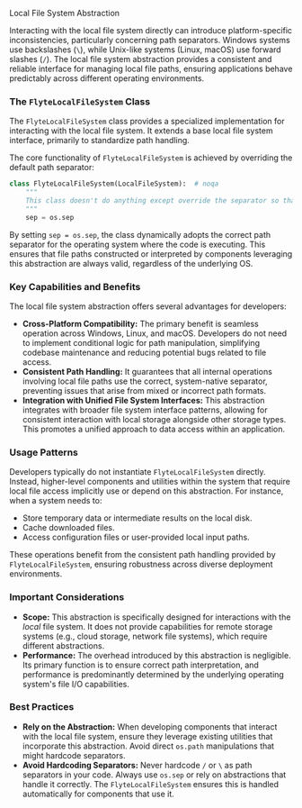 
<!--
help_text: ''
key: summary_local_file_system_abstraction_07d810ff-895f-40b3-a355-83b1dfac8447
modules:
- flytekit.core.local_fsspec
questions_to_answer: []
type: summary

-->
Local File System Abstraction

Interacting with the local file system directly can introduce platform-specific inconsistencies, particularly concerning path separators. Windows systems use backslashes (`\`), while Unix-like systems (Linux, macOS) use forward slashes (`/`). The local file system abstraction provides a consistent and reliable interface for managing local file paths, ensuring applications behave predictably across different operating environments.

### The `FlyteLocalFileSystem` Class

The `FlyteLocalFileSystem` class provides a specialized implementation for interacting with the local file system. It extends a base local file system interface, primarily to standardize path handling.

The core functionality of `FlyteLocalFileSystem` is achieved by overriding the default path separator:

```python
class FlyteLocalFileSystem(LocalFileSystem):  # noqa
    """
    This class doesn't do anything except override the separator so that it works on windows
    """
    sep = os.sep
```

By setting `sep = os.sep`, the class dynamically adopts the correct path separator for the operating system where the code is executing. This ensures that file paths constructed or interpreted by components leveraging this abstraction are always valid, regardless of the underlying OS.

### Key Capabilities and Benefits

The local file system abstraction offers several advantages for developers:

*   **Cross-Platform Compatibility:** The primary benefit is seamless operation across Windows, Linux, and macOS. Developers do not need to implement conditional logic for path manipulation, simplifying codebase maintenance and reducing potential bugs related to file access.
*   **Consistent Path Handling:** It guarantees that all internal operations involving local file paths use the correct, system-native separator, preventing issues that arise from mixed or incorrect path formats.
*   **Integration with Unified File System Interfaces:** This abstraction integrates with broader file system interface patterns, allowing for consistent interaction with local storage alongside other storage types. This promotes a unified approach to data access within an application.

### Usage Patterns

Developers typically do not instantiate `FlyteLocalFileSystem` directly. Instead, higher-level components and utilities within the system that require local file access implicitly use or depend on this abstraction. For instance, when a system needs to:

*   Store temporary data or intermediate results on the local disk.
*   Cache downloaded files.
*   Access configuration files or user-provided local input paths.

These operations benefit from the consistent path handling provided by `FlyteLocalFileSystem`, ensuring robustness across diverse deployment environments.

### Important Considerations

*   **Scope:** This abstraction is specifically designed for interactions with the *local* file system. It does not provide capabilities for remote storage systems (e.g., cloud storage, network file systems), which require different abstractions.
*   **Performance:** The overhead introduced by this abstraction is negligible. Its primary function is to ensure correct path interpretation, and performance is predominantly determined by the underlying operating system's file I/O capabilities.

### Best Practices

*   **Rely on the Abstraction:** When developing components that interact with the local file system, ensure they leverage existing utilities that incorporate this abstraction. Avoid direct `os.path` manipulations that might hardcode separators.
*   **Avoid Hardcoding Separators:** Never hardcode `/` or `\` as path separators in your code. Always use `os.sep` or rely on abstractions that handle it correctly. The `FlyteLocalFileSystem` ensures this is handled automatically for components that use it.
<!--
key: summary_local_file_system_abstraction_07d810ff-895f-40b3-a355-83b1dfac8447
type: summary_end

-->
<!--
code_unit: flytekit.core.local_fsspec.FlyteLocalFileSystem
code_unit_type: class
help_text: ''
key: example_f3239905-58d1-478c-b25b-d8bd4a90fbc6
type: example

-->
